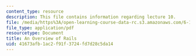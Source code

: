 ```yaml
---
content_type: resource
description: This file contains information regarding lecture 10.
file: /media/https%3A/open-learning-course-data-rc.s3.amazonaws.com/6-170-software-studio-spring-2013/41673afb1ac2f91f3724fd7d28c5da14_MIT6_170S13_10-rails-ovrvw.pdf
file_type: application/pdf
resourcetype: Document
title: An Overview of Rails
uid: 41673afb-1ac2-f91f-3724-fd7d28c5da14
---
```


